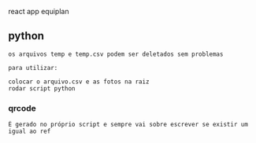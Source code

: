 react app
equiplan

## python

    os arquivos temp e temp.csv podem ser deletados sem problemas
    
    para utilizar:

    colocar o arquivo.csv e as fotos na raiz
    rodar script python

### qrcode

    É gerado no próprio script e sempre vai sobre escrever se existir um igual ao ref